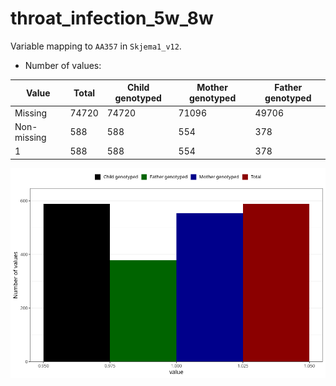 # throat_infection_5w_8w
Variable mapping to `AA357` in `Skjema1_v12`.
- Number of values:

| Value | Total | Child genotyped | Mother genotyped | Father genotyped |
| ----- | ----- | --------------- | ---------------- | ---------------- |
| Missing | 74720 | 74720 | 71096 | 49706 |
| Non-missing | 588 | 588 | 554 | 378 |
| 1 | 588 | 588 | 554 | 378 |



![](throat_infection_5w_8w_n.png)



